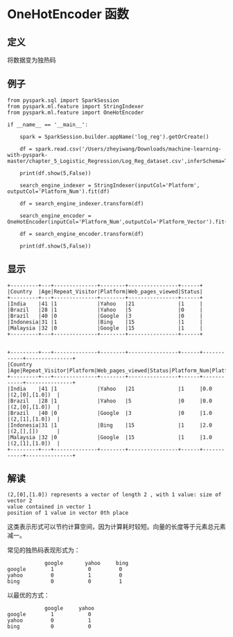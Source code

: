 # OneHotEncoder 函数

## 定义

将数据变为独热码

## 例子

	from pyspark.sql import SparkSession
	from pyspark.ml.feature import StringIndexer
	from pyspark.ml.feature import OneHotEncoder
	
	if __name__ == '__main__':
	
	    spark = SparkSession.builder.appName('log_reg').getOrCreate()
	
	    df = spark.read.csv('/Users/zheyiwang/Downloads/machine-learning-with-pyspark-master/chapter_5_Logistic_Regression/Log_Reg_dataset.csv',inferSchema=True,header=True)
	
	    print(df.show(5,False))
	
	    search_engine_indexer = StringIndexer(inputCol='Platform', outputCol='Platform_Num').fit(df)
	
	    df = search_engine_indexer.transform(df)
	
	    search_engine_encoder = OneHotEncoder(inputCol='Platform_Num',outputCol='Platform_Vector').fit(df)
	
	    df = search_engine_encoder.transform(df)
	
	    print(df.show(5,False))

## 显示

	+---------+---+--------------+--------+----------------+------+
	|Country  |Age|Repeat_Visitor|Platform|Web_pages_viewed|Status|
	+---------+---+--------------+--------+----------------+------+
	|India    |41 |1             |Yahoo   |21              |1     |
	|Brazil   |28 |1             |Yahoo   |5               |0     |
	|Brazil   |40 |0             |Google  |3               |0     |
	|Indonesia|31 |1             |Bing    |15              |1     |
	|Malaysia |32 |0             |Google  |15              |1     |
	+---------+---+--------------+--------+----------------+------+


	+---------+---+--------------+--------+----------------+------+------------+---------------+
	|Country  |Age|Repeat_Visitor|Platform|Web_pages_viewed|Status|Platform_Num|Platform_Vector|
	+---------+---+--------------+--------+----------------+------+------------+---------------+
	|India    |41 |1             |Yahoo   |21              |1     |0.0         |(2,[0],[1.0])  |
	|Brazil   |28 |1             |Yahoo   |5               |0     |0.0         |(2,[0],[1.0])  |
	|Brazil   |40 |0             |Google  |3               |0     |1.0         |(2,[1],[1.0])  |
	|Indonesia|31 |1             |Bing    |15              |1     |2.0         |(2,[],[])      |
	|Malaysia |32 |0             |Google  |15              |1     |1.0         |(2,[1],[1.0])  |
	+---------+---+--------------+--------+----------------+------+------------+---------------+

## 解读

	(2,[0],[1.0]) represents a vector of length 2 , with 1 value: size of vector 2
	value contained in vector 1
	position of 1 value in vector 0th place

这类表示形式可以节约计算空间，因为计算耗时较短。向量的长度等于元素总元素减一。

常见的独热码表现形式为：

	            google       yahoo     bing
	google        1           0         0
	yahoo         0           1         0    
	bing          0           0         1      

以最优的方式：


	            google     yahoo    
	google        1           0        
	yahoo         0           1          
	bing          0           0              
